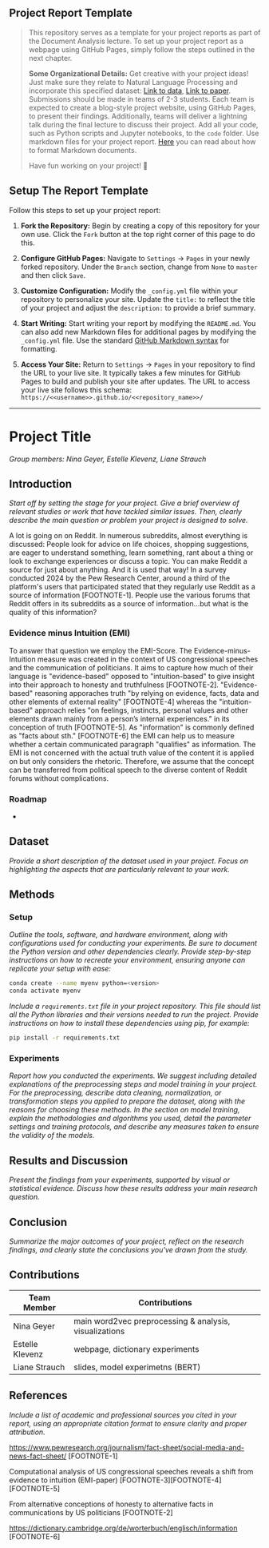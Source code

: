 
## Project Report Template

> This repository serves as a template for your project reports as part of the Document Analysis lecture. To set up your project report as a webpage using GitHub Pages, simply follow the steps outlined in the next chapter.
>
>**Some Organizational Details:** Get creative with your project ideas! Just make sure they relate to Natural Language Processing and incorporate this specified dataset: [Link to data](https://huggingface.co/datasets/webis/tldr-17), [Link to paper](https://aclanthology.org/W17-4508.pdf). Submissions should be made in teams of 2-3 students. Each team is expected to create a blog-style project website, using GitHub Pages, to present their findings. Additionally, teams will deliver a lightning talk during the final lecture to discuss their project. Add all your code, such as Python scripts and Jupyter notebooks, to the `code` folder. Use markdown files for your project report. [Here](https://docs.gitlab.com/ee/user/markdown.html) you can read about how to format Markdown documents. 
>
>Have fun working on your project! 🥳

## Setup The Report Template

Follow this steps to set up your project report:

1. **Fork the Repository:** Begin by creating a copy of this repository for your own use. Click the `Fork` button at the top right corner of this page to do this.

2. **Configure GitHub Pages:** Navigate to `Settings` -> `Pages` in your newly forked repository. Under the `Branch` section, change from `None` to `master` and then click `Save`.

3. **Customize Configuration:** Modify the `_config.yml` file within your repository to personalize your site. Update the `title:` to reflect the title of your project and adjust the `description:` to provide a brief summary.

4. **Start Writing:** Start writing your report by modifying the `README.md`. You can also add new Markdown files for additional pages by modifying the `_config.yml` file. Use the standard [GitHub Markdown syntax](https://docs.github.com/en/get-started/writing-on-github/getting-started-with-writing-and-formatting-on-github/basic-writing-and-formatting-syntax) for formatting. 

5. **Access Your Site:** Return to `Settings` -> `Pages` in your repository to find the URL to your live site. It typically takes a few minutes for GitHub Pages to build and publish your site after updates. The URL to access your live site follows this schema: `https://<<username>>.github.io/<<repository_name>>/`

***

# Project Title

_Group members: Nina Geyer, Estelle Klevenz, Liane Strauch_

## Introduction

_Start off by setting the stage for your project. Give a brief overview of relevant studies or work that have tackled similar issues. Then, clearly describe the main question or problem your project is designed to solve._

A lot is going on on Reddit.
In numerous subreddits, almost everything is discussed: People look for advice on life choices, shopping suggestions, are eager to understand something, learn something, rant about a thing or look to exchange experiences or discuss a topic.
You can make Reddit a source for just about anything. And it is used that way! In a survey conducted 2024 by the Pew Research Center, around a third of the platform's users that participated stated that they regularly use Reddit as a source of information [FOOTNOTE-1].
People use the various forums that Reddit offers in its subreddits as a source of information...but what is the quality of this information?

### Evidence minus Intuition (EMI)

To answer that question we employ the EMI-Score. The Evidence-minus-Intuition measure was created in the context of US congressional speeches and the communication of politicians. It aims to capture how much of their language is "evidence-based" opposed to "intuition-based" to give insight into their approach to honesty and truthfulness [FOOTNOTE-2]. "Evidence-based" reasoning apporaches truth "by relying on evidence, facts, data and other elements of external reality" [FOOTNOTE-4] whereas the "intuition-based" approach relies "on feelings, instincts, personal values and other elements drawn mainly from a person’s internal experiences." in its conception of truth [FOOTNOTE-5]. 
As "information" is commonly defined as "facts about sth." [FOOTNOTE-6] the EMI can help us to measure whether a certain communicated paragraph "qualifies" as information. The EMI is not concerned with the actual truth value of the content it is applied on but only considers the rhetoric. Therefore, we assume that the concept can be transferred from political speech to the diverse content of Reddit forums without complications.

### Roadmap

- 

## Dataset

_Provide a short description of the dataset used in your project. Focus on highlighting the aspects that are particularly relevant to your work._



## Methods

### Setup 


_Outline the tools, software, and hardware environment, along with configurations used for conducting your experiments. Be sure to document the Python version and other dependencies clearly. Provide step-by-step instructions on how to recreate your environment, ensuring anyone can replicate your setup with ease:_

```bash
conda create --name myenv python=<version>
conda activate myenv
```

_Include a `requirements.txt` file in your project repository. This file should list all the Python libraries and their versions needed to run the project. Provide instructions on how to install these dependencies using pip, for example:_

```bash
pip install -r requirements.txt
```

### Experiments

_Report how you conducted the experiments. We suggest including detailed explanations of the preprocessing steps and model training in your project. For the preprocessing, describe  data cleaning, normalization, or transformation steps you applied to prepare the dataset, along with the reasons for choosing these methods. In the section on model training, explain the methodologies and algorithms you used, detail the parameter settings and training protocols, and describe any measures taken to ensure the validity of the models._

## Results and Discussion

_Present the findings from your experiments, supported by visual or statistical evidence. Discuss how these results address your main research question._

## Conclusion

_Summarize the major outcomes of your project, reflect on the research findings, and clearly state the conclusions you've drawn from the study._

## Contributions

| Team Member      | Contributions                                             |
|------------------|-----------------------------------------------------------|
| Nina Geyer       | main word2vec preprocessing & analysis, visualizations    |
| Estelle Klevenz  | webpage, dictionary experiments                           |
| Liane Strauch    | slides, model experimetns (BERT)                          |

## References

_Include a list of academic and professional sources you cited in your report, using an appropriate citation format to ensure clarity and proper attribution._

https://www.pewresearch.org/journalism/fact-sheet/social-media-and-news-fact-sheet/ [FOOTNOTE-1]

Computational analysis of US congressional speeches reveals a shift from evidence to intuition (EMI-paper) [FOOTNOTE-3][FOOTNOTE-4][FOOTNOTE-5]

From alternative conceptions of honesty to alternative facts in communications by US politicians [FOOTNOTE-2]

https://dictionary.cambridge.org/de/worterbuch/englisch/information [FOOTNOTE-6]
